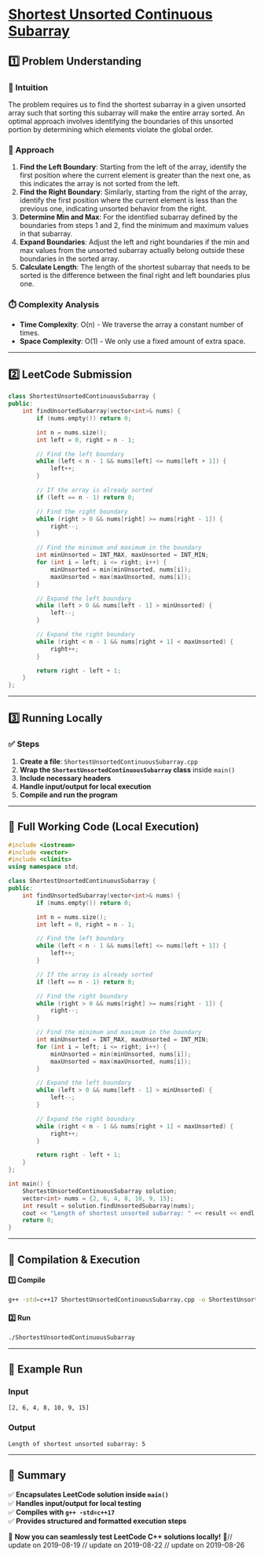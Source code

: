 # **[Shortest Unsorted Continuous Subarray](https://leetcode.com/problems/shortest-unsorted-continuous-subarray/description/)**  

## **1️⃣ Problem Understanding**  
### **📌 Intuition**  
The problem requires us to find the shortest subarray in a given unsorted array such that sorting this subarray will make the entire array sorted. An optimal approach involves identifying the boundaries of this unsorted portion by determining which elements violate the global order.

### **🚀 Approach**  
1. **Find the Left Boundary**: Starting from the left of the array, identify the first position where the current element is greater than the next one, as this indicates the array is not sorted from the left.
2. **Find the Right Boundary**: Similarly, starting from the right of the array, identify the first position where the current element is less than the previous one, indicating unsorted behavior from the right.
3. **Determine Min and Max**: For the identified subarray defined by the boundaries from steps 1 and 2, find the minimum and maximum values in that subarray.
4. **Expand Boundaries**: Adjust the left and right boundaries if the min and max values from the unsorted subarray actually belong outside these boundaries in the sorted array.
5. **Calculate Length**: The length of the shortest subarray that needs to be sorted is the difference between the final right and left boundaries plus one.

### **⏱️ Complexity Analysis**  
- **Time Complexity**: O(n) - We traverse the array a constant number of times.
- **Space Complexity**: O(1) - We only use a fixed amount of extra space.

---  

## **2️⃣ LeetCode Submission**  
```cpp
class ShortestUnsortedContinuousSubarray {
public:
    int findUnsortedSubarray(vector<int>& nums) {
        if (nums.empty()) return 0;

        int n = nums.size();
        int left = 0, right = n - 1;

        // Find the left boundary
        while (left < n - 1 && nums[left] <= nums[left + 1]) {
            left++;
        }

        // If the array is already sorted
        if (left == n - 1) return 0;

        // Find the right boundary
        while (right > 0 && nums[right] >= nums[right - 1]) {
            right--;
        }

        // Find the minimum and maximum in the boundary
        int minUnsorted = INT_MAX, maxUnsorted = INT_MIN;
        for (int i = left; i <= right; i++) {
            minUnsorted = min(minUnsorted, nums[i]);
            maxUnsorted = max(maxUnsorted, nums[i]);
        }

        // Expand the left boundary
        while (left > 0 && nums[left - 1] > minUnsorted) {
            left--;
        }

        // Expand the right boundary
        while (right < n - 1 && nums[right + 1] < maxUnsorted) {
            right++;
        }

        return right - left + 1;
    }
};  
```  

---  

## **3️⃣ Running Locally**  
### **✅ Steps**  
1. **Create a file**: `ShortestUnsortedContinuousSubarray.cpp`  
2. **Wrap the `ShortestUnsortedContinuousSubarray` class** inside `main()`  
3. **Include necessary headers**  
4. **Handle input/output for local execution**  
5. **Compile and run the program**  

---  

## **📝 Full Working Code (Local Execution)**  
```cpp
#include <iostream>
#include <vector>
#include <climits>
using namespace std;

class ShortestUnsortedContinuousSubarray {
public:
    int findUnsortedSubarray(vector<int>& nums) {
        if (nums.empty()) return 0;

        int n = nums.size();
        int left = 0, right = n - 1;

        // Find the left boundary
        while (left < n - 1 && nums[left] <= nums[left + 1]) {
            left++;
        }

        // If the array is already sorted
        if (left == n - 1) return 0;

        // Find the right boundary
        while (right > 0 && nums[right] >= nums[right - 1]) {
            right--;
        }

        // Find the minimum and maximum in the boundary
        int minUnsorted = INT_MAX, maxUnsorted = INT_MIN;
        for (int i = left; i <= right; i++) {
            minUnsorted = min(minUnsorted, nums[i]);
            maxUnsorted = max(maxUnsorted, nums[i]);
        }

        // Expand the left boundary
        while (left > 0 && nums[left - 1] > minUnsorted) {
            left--;
        }

        // Expand the right boundary
        while (right < n - 1 && nums[right + 1] < maxUnsorted) {
            right++;
        }

        return right - left + 1;
    }
};

int main() {
    ShortestUnsortedContinuousSubarray solution;
    vector<int> nums = {2, 6, 4, 8, 10, 9, 15};
    int result = solution.findUnsortedSubarray(nums);
    cout << "Length of shortest unsorted subarray: " << result << endl; 
    return 0;
}  
```  

---  

## **🔧 Compilation & Execution**  
#### **1️⃣ Compile**  
```bash
g++ -std=c++17 ShortestUnsortedContinuousSubarray.cpp -o ShortestUnsortedContinuousSubarray
```  

#### **2️⃣ Run**  
```bash
./ShortestUnsortedContinuousSubarray
```  

---  

## **🎯 Example Run**  
### **Input**  
```
[2, 6, 4, 8, 10, 9, 15]
```  
### **Output**  
```
Length of shortest unsorted subarray: 5
```  

---  

## **📌 Summary**  
✅ **Encapsulates LeetCode solution inside `main()`**  
✅ **Handles input/output for local testing**  
✅ **Compiles with `g++ -std=c++17`**  
✅ **Provides structured and formatted execution steps**  

🚀 **Now you can seamlessly test LeetCode C++ solutions locally!** 🚀// update on 2019-08-19
// update on 2019-08-22
// update on 2019-08-26
